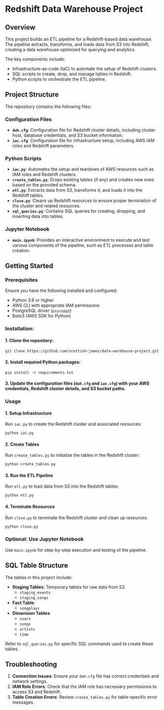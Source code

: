 
# Redshift Data Warehouse Project

## Overview
This project builds an ETL pipeline for a Redshift-based data warehouse. The pipeline extracts, transforms, and loads data from S3 into Redshift, creating a data warehouse optimized for querying and analytics.

The key components include:
- Infrastructure-as-code (IaC) to automate the setup of Redshift clusters.
- SQL scripts to create, drop, and manage tables in Redshift.
- Python scripts to orchestrate the ETL pipeline.

## Project Structure
The repository contains the following files:

### **Configuration Files**
- **`dwh.cfg`**: Configuration file for Redshift cluster details, including cluster host, database credentials, and S3 bucket information.
- **`iac.cfg`**: Configuration file for infrastructure setup, including AWS IAM roles and Redshift parameters.

### **Python Scripts**
- **`iac.py`**: Automates the setup and teardown of AWS resources such as IAM roles and Redshift clusters.
- **`create_tables.py`**: Drops existing tables (if any) and creates new ones based on the provided schema.
- **`etl.py`**: Extracts data from S3, transforms it, and loads it into the Redshift tables.
- **`close.py`**: Cleans up Redshift resources to ensure proper termination of the cluster and related resources.
- **`sql_queries.py`**: Contains SQL queries for creating, dropping, and inserting data into tables.

### **Jupyter Notebook**
- **`main.ipynb`**: Provides an interactive environment to execute and test various components of the pipeline, such as ETL processes and table creation.

## Getting Started
### Prerequisites
Ensure you have the following installed and configured:
- Python 3.6 or higher
- AWS CLI with appropriate IAM permissions
- PostgreSQL driver (`psycopg2`)
- Boto3 (AWS SDK for Python)

### Installation:
#### 1. Clone the repository:
   ```bash
   git clone https://github.com/scottish-james/data-warehouse-project.git
  ```

#### 2.  Install required Python packages:
    
 
    pip install -r requirements.txt

    
#### 3.  Update the configuration files (`dwh.cfg` and `iac.cfg`) with your AWS credentials, Redshift cluster details, and S3 bucket paths.
    

### Usage

#### 1\. Setup Infrastructure

Run `iac.py` to create the Redshift cluster and associated resources:

```bash
python iac.py
```

#### 2\. Create Tables

Run `create_tables.py` to initialize the tables in the Redshift cluster:

```bash
python create_tables.py
```

#### 3\. Run the ETL Pipeline

Run `etl.py` to load data from S3 into the Redshift tables:

```bash
python etl.py
```

#### 4\. Terminate Resources

Run `close.py` to terminate the Redshift cluster and clean up resources:

```bash
python close.py
```

### Optional: Use Jupyter Notebook

Use `main.ipynb` for step-by-step execution and testing of the pipeline.

SQL Table Structure
-------------------

The tables in this project include:

*   **Staging Tables**: Temporary tables for raw data from S3.
    *   `staging_events`
    *   `staging_songs`
*   **Fact Table**:
    *   `songplays`
*   **Dimension Tables**:
    *   `users`
    *   `songs`
    *   `artists`
    *   `time`

Refer to `sql_queries.py` for specific SQL commands used to create these tables.

Troubleshooting
---------------

1.  **Connection Issues**: Ensure your `dwh.cfg` file has correct credentials and network settings.
2.  **IAM Role Errors**: Check that the IAM role has necessary permissions to access S3 and Redshift.
3.  **Table Creation Errors**: Review `create_tables.py` for table-specific error messages.
